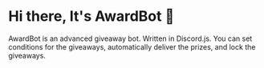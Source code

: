 # Hi there, It's AwardBot 👋
AwardBot is an advanced giveaway bot. Written in Discord.js. You can set conditions for the giveaways, automatically deliver the prizes, and lock the giveaways.
